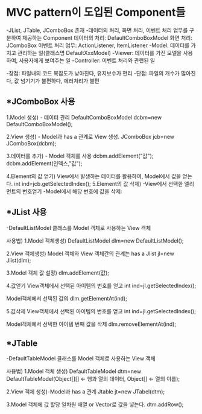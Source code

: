 MVC pattern이 도입된 Component들
==============================
-JList, JTable, JComboBox 존재
-데이터의 처리, 화면 처리, 이벤트 처리 업무를 구분하여 제공하는 Component
데이터의 처리: DefaultComboBoxModel
화면 처리: JComboBox
이벤트 처리 업무: ActionListener, ItemListener
-Model: 데이터를 가지고 관리하는 일(클래스명 DefaultXxxModel)
-Viewer: 데이터를 가진 모델을 사용하여, 사용자에게 보여주는 일
-Controller: 이벤트 처리와 관련된 일

-장점: 파일내의 코드 복잡도가 낮아진다, 유지보수가 편리
-단점: 파일의 개수가 많아진다, 값 넘기기가 불편하다, 에러처리가 불편

*JComboBox 사용
--------------------------------
1.Model 생성) - 데이터 관리
DefaultComboBoxModel<E> dcbm=new DefaultComboBoxModel<E>();

2.View 생성) - Model과 has a 관계로 View 생성.
JComboBox<E> jcb=new JComboBox(dcbm);

3.데이터를 추가) - Model 객체를 사용
dcbm.addElement("값");
dcbm.addElement(인덱스,"값");

4.Element의 값 얻기) View에서 발생하는 데이터를 활용하여, Model에서 값을 얻는다.
int ind=jcb.getSelectedIndex();
5.Element의 값 삭제) 
-View에서 선택한 엘리먼트의 번호얻기
-Model에서 해당 번호에 값을 삭제:

*JList 사용
---------------------------------
-DefaultListModel 클래스를 Model 객체로 사용하는 View 객체

사용법) 
1.Model 객체생성)
DefaultListModel<E> dlm=new DefaultListModel<E>();

2.View 객체생성)
Model 객체와 View 객체간의 관계는 has a
Jlist<E> jl=new Jlist<E>(dlm);

3.Model 객체 값 설정)
dlm.addElement(값);

4.값얻기
View객체에서 선택된 아이템의 번호를 얻고
int ind=jl.getSelectedIndex();

Model객체에서 선택된 값의 
dlm.getElementAt(ind);

5.값삭제
View객체에서 선택된 아이템의 번호를 얻고
int ind=jl.getSelectedIndex();

Model객체에서 선택한 아이템 번째 값을 삭제
dlm.removeElementAt(ind);

*JTable
-----------------------
-DefaultTableModel 클래스를 Model 객체로 사용하는 View 객체

사용법)
1.Model 객체 생성)
DefaultTableModel dtm=new DefaultTableModel(Object[][] <- 행과 열의 데이터, Object[] <- 열의 이름);

2.View 객체 생성)-Model과 has a 관계
Jtable jt=new JTabel(dtm);

3.Model 객체에 값 할당
일차원 배열 or Vector로 값을 넣는다.
dtm.addRow();